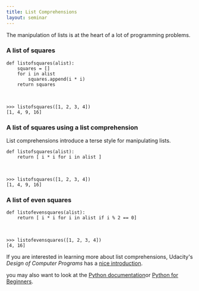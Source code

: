 ```yaml
---
title: List Comprehensions
layout: seminar
---
```


The manipulation of lists is at the heart of a lot of programming problems.

### A list of squares

    def listofsquares(alist):
        squares = []
        for i in alist
            squares.append(i * i)
        return squares

&nbsp;

    >>> listofsquares([1, 2, 3, 4])
    [1, 4, 9, 16]
    
### A list of squares using a list comprehension

List comprehensions introduce a terse style for manipulating lists. 

    def listofsquares(alist):
        return [ i * i for i in alist ]

&nbsp;
 
    >>> listofsquares([1, 2, 3, 4])
    [1, 4, 9, 16]

  

### A list of even squares

    def listofevensquares(alist):
        return [ i * i for i in alist if i % 2 == 0]
 
&nbsp;
 
    >>> listofevensquares([1, 2, 3, 4])
    [4, 16]
    
If you are interested in learning more about list comprehensions, Udacity's *Design of Computer Programs* has a [nice introduction](https://www.udacity.com/course/viewer#!/c-cs212/l-48703331/m-48728207).

you may also want to look at the [Python documentation](https://docs.python.org/2/tutorial/datastructures.html#list-comprehensions)or [Python for Beginners](http://www.pythonforbeginners.com/lists/list-comprehensions-in-python/).
